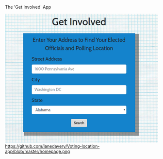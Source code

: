 The 'Get Involved' App

![Alt text](https://github.com/ianedavery/Voting-location-app/blob/master/homepage.png)
https://github.com/ianedavery/Voting-location-app/blob/master/homepage.png
